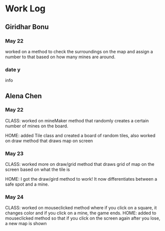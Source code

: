 # Work Log

## Giridhar Bonu

### May 22

worked on a method to check the surroundings on the map and assign a number to that based on how many mines are around.

### date y

info


## Alena Chen

### May 22

CLASS: worked on mineMaker method that randomly creates a certain number of mines on the board.

HOME: added Tile class and created a board of random tiles, also worked on draw method that draws map on screen

### May 23

CLASS: worked more on draw/grid method that draws grid of map on the screen based on what the tile is

HOME: I got the draw/gird method to work! It now differentiates between a safe spot and a mine.

### May 24

CLASS: worked on mouseclicked method where if you click on a square, it changes color and if you click on a mine, the game ends.
HOME: added to mouseclicked method so that if you click on the screen again after you lose, a new map is shown

